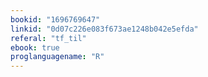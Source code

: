 ```yaml
---
bookid: "1696769647"
linkid: "0d07c226e083f673ae1248b042e5efda"
referal: "tf_til"
ebook: true
proglanguagename: "R"
---
```

